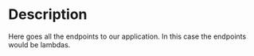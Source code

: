 # Description
Here goes all the endpoints to our application. In this case the endpoints would be lambdas.
